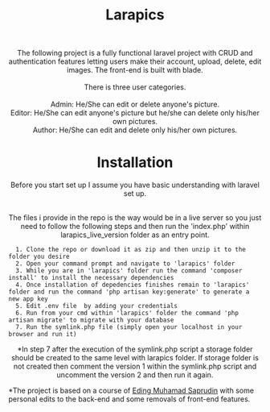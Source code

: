  
<h1 align="center">
  Larapics
</h1>

<br/>

<p align="center"> 
  The following project is a fully functional laravel project with CRUD  and authentication features letting users make their account, upload, delete, edit images. 
  The front-end is built with blade.<br/> <br/>
  There is three user categories.<br/><br/> 
  Admin: He/She can edit or delete anyone's picture.<br/>
  Editor: He/She can edit anyone's picture but he/she can delete only his/her own pictures.<br/>
  Author: He/She can edit and delete only his/her own pictures. 
</p>

<h1 align="center">
  Installation
</h1>

<div align="center">
  Before you start set up I assume you have basic understanding with laravel set up.

  <br/>
  <br/>
 
  The files i provide in the repo is the way would be in a live server so you just need to follow the following steps and then run 
  the 'index.php' within larapics_live_version folder as an entry point.
 </div>
  
  
     
      1. Clone the repo or download it as zip and then unzip it to the folder you desire
      2. Open your command prompt and navigate to 'larapics' folder
      3. While you are in 'larapics' folder run the command 'composer install' to install the necessary dependencies
      4. Once installation of depedencies finishes remain to 'larapics' folder and run the command 'php artisan key:generate' to generate a new app key
      5. Edit .env file  by adding your credentials
      6. Run from your cmd within 'larapics' folder the command 'php artisan migrate' to migrate with your database
      7. Run the symlink.php file (simply open your localhost in your browser and run it)
    
  <p align="center">
    *In step 7 after the execution of the symlink.php script a storage folder should be created to the same level with larapics folder.
     If storage folder is not created then comment the version 1 within the symlink.php script and uncomment the version 2 and then run it again.

   *The project is based on a course of <a href="https://www.udemy.com/user/edomaru/">Eding Muhamad Saprudin</a> with some personal edits to the back-end
    and some removals of front-end features.
  </p>





